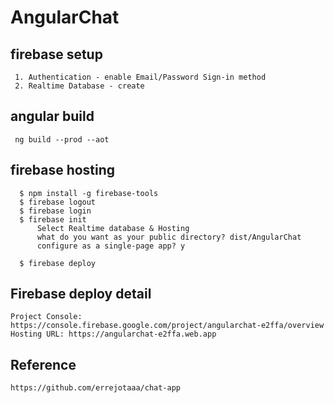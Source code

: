 # AngularChat

## firebase setup
     1. Authentication - enable Email/Password Sign-in method
     2. Realtime Database - create


## angular build
     ng build --prod --aot

## firebase hosting
      $ npm install -g firebase-tools
      $ firebase logout
      $ firebase login
      $ firebase init
          Select Realtime database & Hosting
          what do you want as your public directory? dist/AngularChat
          configure as a single-page app? y

      $ firebase deploy

## Firebase deploy detail

    Project Console: https://console.firebase.google.com/project/angularchat-e2ffa/overview
    Hosting URL: https://angularchat-e2ffa.web.app

## Reference
    https://github.com/errejotaaa/chat-app
